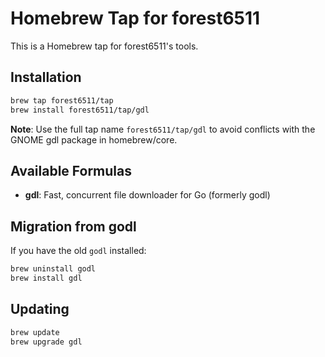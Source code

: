 # Homebrew Tap for forest6511

This is a Homebrew tap for forest6511's tools.

## Installation

```bash
brew tap forest6511/tap
brew install forest6511/tap/gdl
```

**Note**: Use the full tap name `forest6511/tap/gdl` to avoid conflicts with the GNOME gdl package in homebrew/core.

## Available Formulas

- **gdl**: Fast, concurrent file downloader for Go (formerly godl)

## Migration from godl

If you have the old `godl` installed:

```bash
brew uninstall godl
brew install gdl
```

## Updating

```bash
brew update
brew upgrade gdl
```
